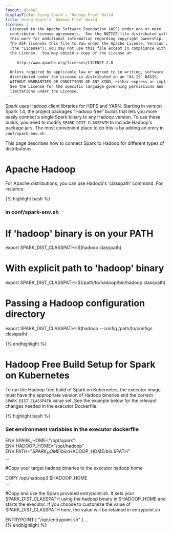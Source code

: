 ```yaml
---
layout: global
displayTitle: Using Spark's "Hadoop Free" Build
title: Using Spark's "Hadoop Free" Build
license: |
  Licensed to the Apache Software Foundation (ASF) under one or more
  contributor license agreements.  See the NOTICE file distributed with
  this work for additional information regarding copyright ownership.
  The ASF licenses this file to You under the Apache License, Version 2.0
  (the "License"); you may not use this file except in compliance with
  the License.  You may obtain a copy of the License at
 
     http://www.apache.org/licenses/LICENSE-2.0
 
  Unless required by applicable law or agreed to in writing, software
  distributed under the License is distributed on an "AS IS" BASIS,
  WITHOUT WARRANTIES OR CONDITIONS OF ANY KIND, either express or implied.
  See the License for the specific language governing permissions and
  limitations under the License.
---
```


Spark uses Hadoop client libraries for HDFS and YARN. Starting in version Spark 1.4, the project packages "Hadoop free" builds that lets you more easily connect a single Spark binary to any Hadoop version. To use these builds, you need to modify `SPARK_DIST_CLASSPATH` to include Hadoop's package jars. The most convenient place to do this is by adding an entry in `conf/spark-env.sh`.

This page describes how to connect Spark to Hadoop for different types of distributions.

# Apache Hadoop
For Apache distributions, you can use Hadoop's 'classpath' command. For instance:

{% highlight bash %}
### in conf/spark-env.sh ###

# If 'hadoop' binary is on your PATH
export SPARK_DIST_CLASSPATH=$(hadoop classpath)

# With explicit path to 'hadoop' binary
export SPARK_DIST_CLASSPATH=$(/path/to/hadoop/bin/hadoop classpath)

# Passing a Hadoop configuration directory
export SPARK_DIST_CLASSPATH=$(hadoop --config /path/to/configs classpath)

{% endhighlight %}

# Hadoop Free Build Setup for Spark on Kubernetes  
To run the Hadoop free build of Spark on Kubernetes, the executor image must have the appropriate version of Hadoop binaries and the correct `SPARK_DIST_CLASSPATH` value set. See the example below for the relevant changes needed in the executor Dockerfile:

{% highlight bash %}
### Set environment variables in the executor dockerfile ###

ENV SPARK_HOME="/opt/spark"  
ENV HADOOP_HOME="/opt/hadoop"  
ENV PATH="$SPARK_HOME/bin:$HADOOP_HOME/bin:$PATH"  
...  

#Copy your target hadoop binaries to the executor hadoop home   

COPY /opt/hadoop3  $HADOOP_HOME  
...

#Copy and use the Spark provided entrypoint.sh. It sets your SPARK_DIST_CLASSPATH using the hadoop binary in $HADOOP_HOME and starts the executor. If you choose to customize the value of SPARK_DIST_CLASSPATH here, the value will be retained in entrypoint.sh

ENTRYPOINT [ "/opt/entrypoint.sh" ]
...  
{% endhighlight %}
